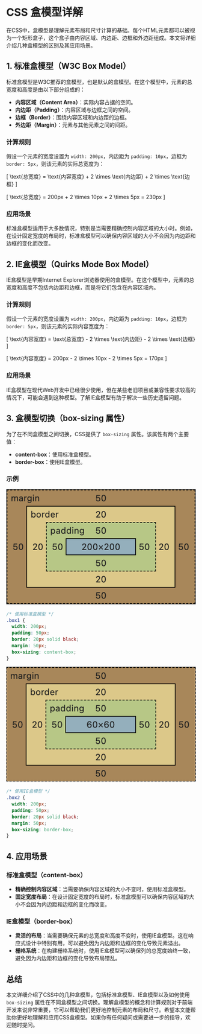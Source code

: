 # CSS 盒模型详解

在CSS中，盒模型是理解元素布局和尺寸计算的基础。每个HTML元素都可以被视为一个矩形盒子，这个盒子由内容区域、内边距、边框和外边距组成。本文将详细介绍几种盒模型的区别及其应用场景。

## 1. 标准盒模型（W3C Box Model）


标准盒模型是W3C推荐的盒模型，也是默认的盒模型。在这个模型中，元素的总宽度和高度是由以下部分组成的：

- **内容区域（Content Area）**：实际内容占据的空间。
- **内边距（Padding）**：内容区域与边框之间的空间。
- **边框（Border）**：围绕内容区域和内边距的边框。
- **外边距（Margin）**：元素与其他元素之间的间距。

### 计算规则

假设一个元素的宽度设置为 `width: 200px`，内边距为 `padding: 10px`，边框为 `border: 5px`，则该元素的实际总宽度为：

\[ \text{总宽度} = \text{内容宽度} + 2 \times \text{内边距} + 2 \times \text{边框} \]

\[ \text{总宽度} = 200px + 2 \times 10px + 2 \times 5px = 230px \]

### 应用场景

标准盒模型适用于大多数情况，特别是当需要精确控制内容区域的大小时。例如，在设计固定宽度的布局时，标准盒模型可以确保内容区域的大小不会因为内边距和边框的变化而改变。

## 2. IE盒模型（Quirks Mode Box Model）

IE盒模型是早期Internet Explorer浏览器使用的盒模型。在这个模型中，元素的总宽度和高度不包括内边距和边框，而是将它们包含在内容区域内。

### 计算规则

假设一个元素的宽度设置为 `width: 200px`，内边距为 `padding: 10px`，边框为 `border: 5px`，则该元素的实际内容宽度为：

\[ \text{内容宽度} = \text{总宽度} - 2 \times \text{内边距} - 2 \times \text{边框} \]

\[ \text{内容宽度} = 200px - 2 \times 10px - 2 \times 5px = 170px \]

### 应用场景

IE盒模型在现代Web开发中已经很少使用，但在某些老旧项目或兼容性要求较高的情况下，可能会遇到这种模型。了解IE盒模型有助于解决一些历史遗留问题。

## 3. 盒模型切换（box-sizing 属性）

为了在不同盒模型之间切换，CSS提供了 `box-sizing` 属性。该属性有两个主要值：

- **content-box**：使用标准盒模型。
- **border-box**：使用IE盒模型。

### 示例

![标准盒模型](./assets/boxModel.png)
```css
/* 使用标准盒模型 */
.box1 {
  width: 200px;
  padding: 50px;
  border: 20px solid black;
  margin: 50px;
  box-sizing: content-box;
}
```
![标准盒模型](./assets/boxModel-border.png)
```css
/* 使用IE盒模型 */
.box2 {
  width: 200px;
  padding: 50px;
  border: 20px solid black;
  margin: 50px;
  box-sizing: border-box;
}
```

## 4. 应用场景

### 标准盒模型（content-box）

- **精确控制内容区域**：当需要确保内容区域的大小不变时，使用标准盒模型。
- **固定宽度布局**：在设计固定宽度的布局时，标准盒模型可以确保内容区域的大小不会因为内边距和边框的变化而改变。

### IE盒模型（border-box）

- **灵活的布局**：当需要确保元素的总宽度和高度不变时，使用IE盒模型。这在响应式设计中特别有用，可以避免因为内边距和边框的变化导致元素溢出。
- **栅格系统**：在构建栅格系统时，使用IE盒模型可以确保列的总宽度始终一致，避免因为内边距和边框的变化导致布局错乱。

## 总结

本文详细介绍了CSS中的几种盒模型，包括标准盒模型、IE盒模型以及如何使用 `box-sizing` 属性在不同盒模型之间切换。理解盒模型的概念和计算规则对于前端开发来说非常重要，它可以帮助我们更好地控制元素的布局和尺寸。希望本文能帮助你更好地理解和应用CSS盒模型。如果你有任何疑问或需要进一步的指导，欢迎随时提问。